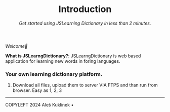 <header>

<!--
  <<< Author notes: Course header >>>
  Include a 1280×640 image, course title in sentence case, and a concise description in emphasis.
  In your repository settings: enable template repository, add your 1280×640 social image, auto delete head branches.
  Add your open source license, GitHub uses MIT license.
-->

# Introduction

_Get started using JSLearning Dictionary in less than 2 minutes._

</header>



_Welcome:wave:_

**What is JSLearngDictionary?**: JSLearngDictionary is web based application for learning new words in foring languages. 

### Your own learning dictionary platform.

1. Download all files, upload them to server VIA FTPS and than run from browser. Easy as 1, 2, 3 

<footer>

<!--
  <<< Author notes: Footer >>>
  Add a link to get support, GitHub status page, code of conduct, license link.
-->

---

COPYLEFT 2024 Aleš Kuklínek &bull; 

</footer>
